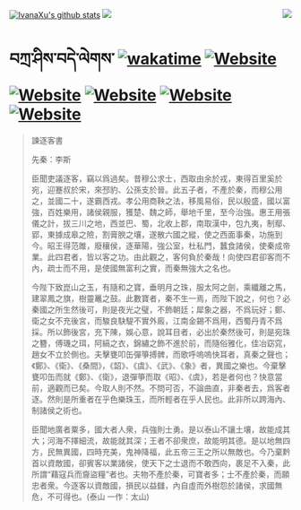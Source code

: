 [![IvanaXu's github stats](https://github-readme-stats.vercel.app/api?username=IvanaXu&theme=codeSTACKr)](https://github.com/anuraghazra/github-readme-stats)
<img align="right" src="https://github-readme-stats.vercel.app/api/top-langs/?username=IvanaXu&langs_count=8&theme=codeSTACKr" />
<img src="https://github-readme-stats.vercel.app/api/wakatime?username=IvanaXu&layout=compact&langs_count=8&theme=codeSTACKr&custom_title=Programming&nbsp;Times&nbsp;(Since&nbsp;Jul.29.2021)&range=all_time" />
# བཀྲ་ཤིས་བདེ་ལེགས་	[![wakatime](https://wakatime.com/badge/user/5043ee4a-e361-4607-9d47-d557f2005d05.svg)](https://wakatime.com/@5043ee4a-e361-4607-9d47-d557f2005d05)	[![Website](https://img.shields.io/website?label=&up_color=orange&up_message=Tianchi&url=https%3A%2F%2Fshields.io)](https://tianchi.aliyun.com/home/science/scienceDetail?userId=1095279182618)	[![Website](https://img.shields.io/website?label=&up_color=green&up_message=Yuque&url=https%3A%2F%2Fshields.io)](https://www.yuque.com/ivanaxu)	[![Website](https://img.shields.io/website?label=&up_color=yellow&up_message=Leetcode&url=https%3A%2F%2Fshields.io)](https://leetcode.cn/u/ivanaxu)	[![Website](https://img.shields.io/website?label=&up_color=violet&up_message=AIstudio&url=https%3A%2F%2Fshields.io)](https://aistudio.baidu.com/aistudio/personalcenter/thirdview/979775)	[![Website](https://img.shields.io/website?label=&up_color=red&up_message=Gitee&url=https%3A%2F%2Fshields.io)](https://gitee.com/IvanaXu)
> 諫逐客書
> 
> 先秦：李斯 
> 
> 臣聞吏議逐客，竊以爲過矣。昔穆公求士，西取由余於戎，東得百里奚於宛，迎蹇叔於宋，來邳豹、公孫支於晉。此五子者，不產於秦，而穆公用之，並國二十，遂霸西戎。孝公用商鞅之法，移風易俗，民以殷盛，國以富強，百姓樂用，諸侯親服，獲楚、魏之師，舉地千里，至今治強。惠王用張儀之計，拔三川之地，西並巴、蜀，北收上郡，南取漢中，包九夷，制鄢、郢，東據成皋之險，割膏腴之壤，遂散六國之縱，使之西面事秦，功施到今。昭王得范雎，廢穰侯，逐華陽，強公室，杜私門，蠶食諸侯，使秦成帝業。此四君者，皆以客之功。由此觀之，客何負於秦哉！向使四君卻客而不內，疏士而不用，是使國無富利之實，而秦無強大之名也。
> 
> 今陛下致崑山之玉，有隨和之寶，垂明月之珠，服太阿之劍，乘纖離之馬，建翠鳳之旗，樹靈鼉之鼓。此數寶者，秦不生一焉，而陛下說之，何也？必秦國之所生然後可，則是夜光之璧，不飾朝廷；犀象之器，不爲玩好；鄭、衛之女不充後宮，而駿良駃騠不實外廄，江南金錫不爲用，西蜀丹青不爲採。所以飾後宮，充下陳，娛心意，說耳目者，必出於秦然後可，則是宛珠之簪，傅璣之珥，阿縞之衣，錦繡之飾不進於前，而隨俗雅化，佳冶窈窕，趙女不立於側也。夫擊甕叩缶彈箏搏髀，而歌呼嗚嗚快耳者，真秦之聲也；《鄭》、《衛》、《桑間》，《韶》、《虞》、《武》、《象》者，異國之樂也。今棄擊甕叩缶而就《鄭》、《衛》，退彈箏而取《昭》、《虞》，若是者何也？快意當前，適觀而已矣。今取人則不然。不問可否，不論曲直，非秦者去，爲客者逐。然則是所重者在乎色樂珠玉，而所輕者在乎人民也。此非所以跨海內、制諸侯之術也。
> 
> 臣聞地廣者粟多，國大者人衆，兵強則士勇。是以泰山不讓土壤，故能成其大；河海不擇細流，故能就其深；王者不卻衆庶，故能明其德。是以地無四方，民無異國，四時充美，鬼神降福，此五帝三王之所以無敵也。今乃棄黔首以資敵國，卻賓客以業諸侯，使天下之士退而不敢西向，裹足不入秦，此所謂“藉寇兵而齎盜糧”者也。夫物不產於秦，可寶者多；士不產於秦，而願忠者衆。今逐客以資敵國，損民以益讎，內自虛而外樹怨於諸侯，求國無危，不可得也。(泰山 一作：太山)
>
